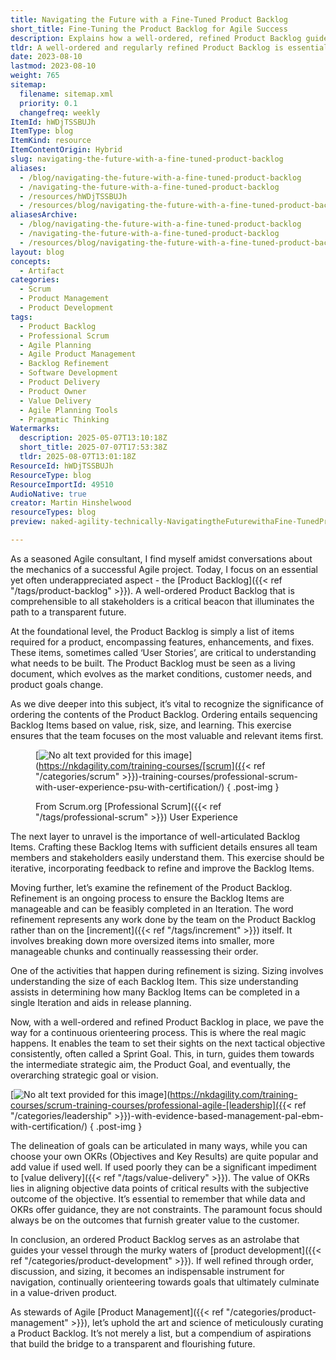```yaml
---
title: Navigating the Future with a Fine-Tuned Product Backlog
short_title: Fine-Tuning the Product Backlog for Agile Success
description: Explains how a well-ordered, refined Product Backlog guides Agile teams, supports goal alignment, and ensures value-driven product development through ongoing prioritisation.
tldr: A well-ordered and regularly refined Product Backlog is essential for guiding teams toward delivering customer value, as it ensures everyone understands priorities and next steps. Key practices include clear articulation, ongoing refinement, and sizing of backlog items, which help teams focus on the most valuable work and align with strategic goals. Development managers should prioritize maintaining a transparent and evolving backlog to support effective planning and value delivery.
date: 2023-08-10
lastmod: 2023-08-10
weight: 765
sitemap:
  filename: sitemap.xml
  priority: 0.1
  changefreq: weekly
ItemId: hWDjTSSBUJh
ItemType: blog
ItemKind: resource
ItemContentOrigin: Hybrid
slug: navigating-the-future-with-a-fine-tuned-product-backlog
aliases:
  - /blog/navigating-the-future-with-a-fine-tuned-product-backlog
  - /navigating-the-future-with-a-fine-tuned-product-backlog
  - /resources/hWDjTSSBUJh
  - /resources/blog/navigating-the-future-with-a-fine-tuned-product-backlog
aliasesArchive:
  - /blog/navigating-the-future-with-a-fine-tuned-product-backlog
  - /navigating-the-future-with-a-fine-tuned-product-backlog
  - /resources/blog/navigating-the-future-with-a-fine-tuned-product-backlog
layout: blog
concepts:
  - Artifact
categories:
  - Scrum
  - Product Management
  - Product Development
tags:
  - Product Backlog
  - Professional Scrum
  - Agile Planning
  - Agile Product Management
  - Backlog Refinement
  - Software Development
  - Product Delivery
  - Product Owner
  - Value Delivery
  - Agile Planning Tools
  - Pragmatic Thinking
Watermarks:
  description: 2025-05-07T13:10:18Z
  short_title: 2025-07-07T17:53:38Z
  tldr: 2025-08-07T13:01:18Z
ResourceId: hWDjTSSBUJh
ResourceType: blog
ResourceImportId: 49510
AudioNative: true
creator: Martin Hinshelwood
resourceTypes: blog
preview: naked-agility-technically-NavigatingtheFuturewithaFine-TunedProductBacklog-1-1.jpg

---
```

As a seasoned Agile consultant, I find myself amidst conversations about the mechanics of a successful Agile project. Today, I focus on an essential yet often underappreciated aspect - the [Product Backlog]({{< ref "/tags/product-backlog" >}}). A well-ordered Product Backlog that is comprehensible to all stakeholders is a critical beacon that illuminates the path to a transparent future.

At the foundational level, the Product Backlog is simply a list of items required for a product, encompassing features, enhancements, and fixes. These items, sometimes called ‘User Stories’, are critical to understanding what needs to be built. The Product Backlog must be seen as a living document, which evolves as the market conditions, customer needs, and product goals change.

As we dive deeper into this subject, it’s vital to recognize the significance of ordering the contents of the Product Backlog. Ordering entails sequencing Backlog Items based on value, risk, size, and learning. This exercise ensures that the team focuses on the most valuable and relevant items first.

<figure>

[![No alt text provided for this image](https://media.licdn.com/dms/image/D4E12AQGhRSjX-1LpxA/article-inline_image-shrink_1500_2232/0/1687358856177?e=1692835200&v=beta&t=kIwD0zG9AHgaTekSY1aV6ngXWGeQh3n1pz6W-LYDzEA)](https://nkdagility.com/training-courses/[scrum]({{< ref "/categories/scrum" >}})-training-courses/professional-scrum-with-user-experience-psu-with-certification/)
{ .post-img }

<figcaption>

From Scrum.org [Professional Scrum]({{< ref "/tags/professional-scrum" >}}) User Experience

</figcaption>

</figure>

The next layer to unravel is the importance of well-articulated Backlog Items. Crafting these Backlog Items with sufficient details ensures all team members and stakeholders easily understand them. This exercise should be iterative, incorporating feedback to refine and improve the Backlog Items.

Moving further, let’s examine the refinement of the Product Backlog. Refinement is an ongoing process to ensure the Backlog Items are manageable and can be feasibly completed in an Iteration. The word refinement represents any work done by the team on the Product Backlog rather than on the [increment]({{< ref "/tags/increment" >}}) itself. It involves breaking down more oversized items into smaller, more manageable chunks and continually reassessing their order.

One of the activities that happen during refinement is sizing. Sizing involves understanding the size of each Backlog Item. This size understanding assists in determining how many Backlog Items can be completed in a single Iteration and aids in release planning.

Now, with a well-ordered and refined Product Backlog in place, we pave the way for a continuous orienteering process. This is where the real magic happens. It enables the team to set their sights on the next tactical objective consistently, often called a Sprint Goal. This, in turn, guides them towards the intermediate strategic aim, the Product Goal, and eventually, the overarching strategic goal or vision.

[![No alt text provided for this image](https://media.licdn.com/dms/image/D4E12AQH2Q7W_4PcFqg/article-inline_image-shrink_1000_1488/0/1687360102712?e=1692835200&v=beta&t=Fp77tTqOSeSgE9YCt5M05X8ht5cKZ8uytpABgav35Rw)](https://nkdagility.com/training-courses/scrum-training-courses/professional-agile-[leadership]({{< ref "/categories/leadership" >}})-with-evidence-based-management-pal-ebm-with-certification/)
{ .post-img }

The delineation of goals can be articulated in many ways, while you can choose your own OKRs (Objectives and Key Results) are quite popular and add value if used well. If used poorly they can be a significant impediment to [value delivery]({{< ref "/tags/value-delivery" >}}). The value of OKRs lies in aligning objective data points of critical results with the subjective outcome of the objective. It’s essential to remember that while data and OKRs offer guidance, they are not constraints. The paramount focus should always be on the outcomes that furnish greater value to the customer.

In conclusion, an ordered Product Backlog serves as an astrolabe that guides your vessel through the murky waters of [product development]({{< ref "/categories/product-development" >}}). If well refined through order, discussion, and sizing, it becomes an indispensable instrument for navigation, continually orienteering towards goals that ultimately culminate in a value-driven product.

As stewards of Agile [Product Management]({{< ref "/categories/product-management" >}}), let’s uphold the art and science of meticulously curating a Product Backlog. It’s not merely a list, but a compendium of aspirations that build the bridge to a transparent and flourishing future.

